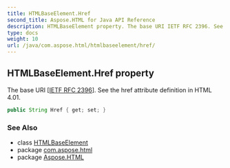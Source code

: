 ```yaml
---
title: HTMLBaseElement.Href
second_title: Aspose.HTML for Java API Reference
description: HTMLBaseElement property. The base URI IETF RFC 2396. See the href attribute definition in HTML 4.01
type: docs
weight: 10
url: /java/com.aspose.html/htmlbaseelement/href/
---
```

## HTMLBaseElement.Href property

The base URI [[IETF RFC 2396](http://www.ietf.org/rfc/rfc2396.txt)]. See the href attribute definition in HTML 4.01.

```java
public String Href { get; set; }
```

### See Also

* class [HTMLBaseElement](../)
* package [com.aspose.html](../../htmlbaseelement/)
* package [Aspose.HTML](../../../)
